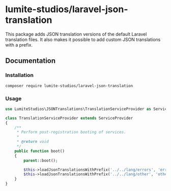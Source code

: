# lumite-studios/laravel-json-translation

This package adds JSON translation versions of the default Laravel translation files. It also makes it possible to add custom JSON translations with a prefix.

## Documentation

### Installation
```
composer require lumite-studios/laravel-json-translation
```

### Usage
```php
use LumiteStudios\JSONTranslations\TranslationServiceProvider as ServiceProvider;

class TranslationServiceProvider extends ServiceProvider
{
    /**
     * Perform post-registration booting of services.
     *
     * @return void
     */
    public function boot()
    {
        parent::boot();

        $this->loadJsonTranslationsWithPrefix('../../lang/errors', 'errors');
        $this->loadJsonTranslationsWithPrefix('../../lang/other', 'other');
    }
}
```
